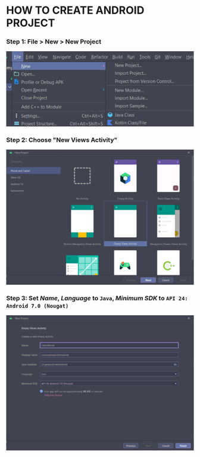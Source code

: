 # HOW TO CREATE ANDROID PROJECT

### Step 1: File > New > New Project

![img.png](app/img.png)

### Step 2: Choose "New Views Activity"

![img_1.png](app/img_1.png)

### Step 3: Set *Name*, *Language* to `Java`, *Minimum SDK* to `API 24: Android 7.0 (Nougat)`

![img_2.png](app/img_2.png)